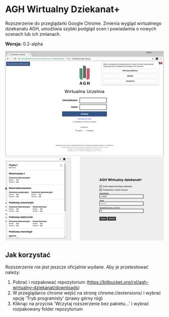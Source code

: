 AGH Wirtualny Dziekanat+
===========

Rozszerzenie do przeglądarki Google Chrome. Zmienia wygląd wirtualnego dziekanatu AGH, umożliwia szybki podgląd ocen i powiadamia o nowych ocenach lub ich zmianach.  

**Wersja:** 0.2-alpha

![AGH Wirtualny Dziekanat+](images/screenshot_1.png)
![AGH Wirtualny Dziekanat+ - Popup, opcje](images/screenshot_2.png)

Jak korzystać
----------------

Rozszerzenie nie jest jeszcze oficjalnie wydane. Aby je przetestować należy:

1. Pobrać i rozpakować repozytorium (https://bitbucket.org/rxl/agh-wirtualny-dziekanat/downloads)
2. W przeglądarce chrome wejść na stronę chrome://extensions/ i wybrać opcję 'Tryb programisty' (prawy górny róg)
3. Kliknąc na przycisk 'Wczytaj rozszerzenie bez pakietu...' i wybrać rozpakowany folder repozytorium
